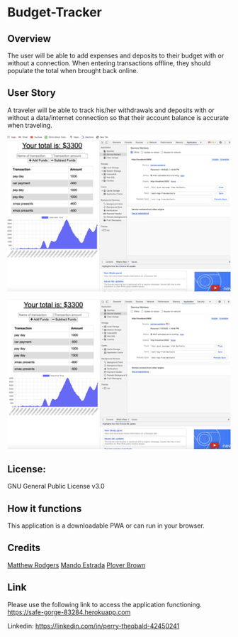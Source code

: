 # Budget-Tracker

## Overview 
The user will be able to add expenses and deposits to their budget with or without a connection. When entering transactions offline, they should populate the total when brought back online.

## User Story

A traveler will be able to track his/her withdrawals and deposits with or without a data/internet connection
so that their account balance is accurate when traveling.


![](https://github.com/perrytjr/Budget-Tracker/blob/main/public/img/Screen%20Shot%202020-11-07%20at%2010.02.25%20AM.png)

![](https://github.com/perrytjr/Budget-Tracker/blob/main/public/img/Screen%20Shot%202020-11-07%20at%2010.02.50%20AM.png)

## License:

GNU General Public License v3.0


## How it functions
 This application is a downloadable PWA or can run in your browser. 

## Credits
[Matthew Rodgers](https://github.com/Rogers-Development-Services)
[Mando Estrada](https://github.com/Mando619)
[Plover Brown](https://www.github.com/rebrasshopper)

## Link

Please use the following link to access the application functioning. 
https://safe-gorge-83284.herokuapp.com

Linkedin: https://linkedin.com/in/perry-theobald-42450241